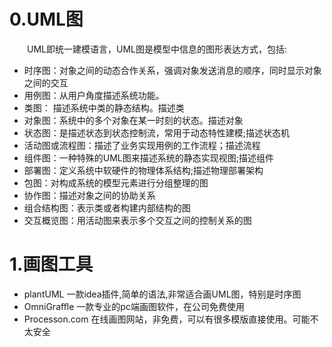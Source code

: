 # 0.UML图
&emsp;&emsp;UML即统一建模语言，UML图是模型中信息的图形表达方式，包括:
- 时序图：对象之间的动态合作关系，强调对象发送消息的顺序，同时显示对象之间的交互
- 用例图：从用户角度描述系统功能。
- 类图： 描述系统中类的静态结构。描述类
- 对象图：系统中的多个对象在某一时刻的状态。描述对象
- 状态图：是描述状态到状态控制流，常用于动态特性建模;描述状态机
- 活动图或流程图：描述了业务实现用例的工作流程；描述流程
- 组件图：一种特殊的UML图来描述系统的静态实现视图;描述组件
- 部署图：定义系统中软硬件的物理体系结构;描述物理部署架构
- 包图：对构成系统的模型元素进行分组整理的图
- 协作图：描述对象之间的协助关系
- 组合结构图：表示类或者构建内部结构的图
- 交互概览图：用活动图来表示多个交互之间的控制关系的图
# 1.画图工具
- plantUML
	一款idea插件,简单的语法,非常适合画UML图，特别是时序图
- OmniGraffle
	一款专业的pc端画图软件，在公司免费使用
- Processon.com
	在线画图网站，非免费，可以有很多模版直接使用。可能不太安全
